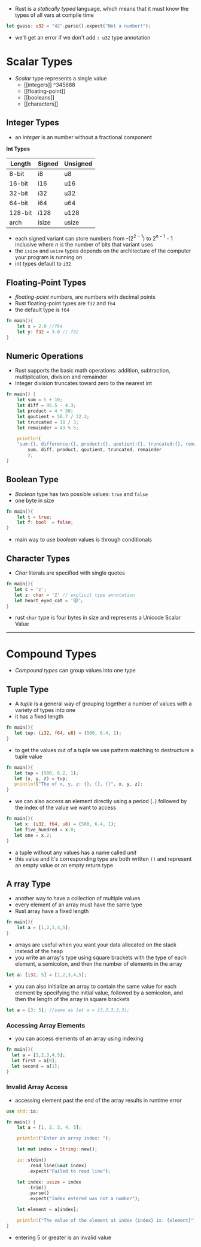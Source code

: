 - Rust is a *statically typed* language, which means that it must know the types of all vars at compile time
```rust 
let guess: u32 = "42".parse().expect("Not a number!");
```
- we'll get an error if we don't add `: u32` type annotation

# Scalar Types
- *Scalar* type represents a single value
	- [[integers]] ^345688
	- [[floating-point]]
	- [[booleans]]
	- [[characters]]

## Integer Types

- an *integer* is an number without a fractional component

**Int Types**

| **Length** | **Signed** | **Unsigned** |
| ---------- | ---------- | ------------ |
| 8-bit      | i8         | u8           |
| 16-bit     | i16        | u16          |
| 32-bit     | i32        | u32          |
| 64-bit     | i64        | u64          |
| 128-bit    | i128       | u128         |
| arch       | isize      | usize        |
- each signed variant can store numbers from -(2$^{2-1}$) to 2$^{n-1}$ - 1 inclusive where *n* is the number of bits that variant uses
- the `isize` and `usize` types depends on the architecture of the computer your program is running on
- int types default to `i32`

## Floating-Point Types
- *floating-point* numbers, are numbers with decimal points
- Rust floating-point types are `f32` and `f64` 
- the default type is `f64`
```rust
fn main(){
	let x = 2.0 //f64
	let y: f32 = 3.0 // f32
}
```


## Numeric Operations
- Rust supports the basic math operations: addition, subtraction, multiplication, division and remainder
- Integer division truncates toward zero to the nearest int
```rust
fn main() {
    let sum = 5 + 10;
    let diff = 95.5 - 4.3;
    let product = 4 * 30;
    let qoutient = 56.7 / 32.2;
    let truncated = 10 / 3;
    let remainder = 43 % 5;

    println!(
    "sum:{}, difference:{}, product:{}, qoutient:{}, truncated:{}, remainder:{}",
        sum, diff, product, qoutient, truncated, remainder
        );
}
```


## Boolean Type
- *Boolean* type has two possible values: `true` and `false`
- one byte in size
```rust
fn main(){
    let t = true; 
    let f: bool  = false; 
}
```
- main way to use *boolean* values is through conditionals

## Character Types
- *Char* literals are specified with single quotes
```rust 
fn main(){
   let c = 'z';
   let z: char = 'ℤ' // explicit type annotation
   let heart_eyed_cat = '😻';
}
```
- rust `char` type is four bytes in size and represents a Unicode Scalar Value


---

# Compound Types
- *Compound types* can group values into one type

## Tuple Type
- A *tuple* is a general way of grouping together a number of values with a variety of types into one
- it has a fixed length

```rust
fn main(){
   let tup: (i32, f64, u8) = (500, 6.4, 1);
}
```

- to get the values out of a tuple we use pattern matching to destructure a tuple value
```rust
fn main(){
   let tup = (500, 6.2, 1);
   let (x, y, z) = tup;
   println!("The of x, y, z: {}, {}, {}", x, y, z);
}
```

- we can also access an element directly using a period (`.`) followed by the index of the value we want to access
```rust
fn main(){
   let x: (i32, f64, u8) = (500, 6.4, 1);
   let five_hundred = x.0;
   let one = x.2;
}
```

- a tuple without any values has a name called *unit* 
- this value and it's corresponding type are both written `()` and represent an empty value or an empty return type


## A rray Type
- another way to have a collection of multiple values
- every element of an array must have the same type
- Rust array have a fixed length
```rust
fn main(){
    let a = [1,2,3,4,5];
}
```
- arrays are useful when you want your data allocated on the stack instead of the heap
- you write an array's type using square brackets with the type of each element, a semicolon, and then the number of elements in the array
```rust
let a: [i32, 5] = [1,2,3,4,5];
```
- you can also initialize an array to contain the same value for each element by specifying the initial value, followed by a semicolon, and then the length of the array in square brackets
```rust
let a = [3: 5]; //same as let a = [3,3,3,3,3];
```

### Accessing Array Elements
- you can access elements of an array using indexing
```rust
fn main(){
  let a = [1,2,3,4,5];
  let first = a[0];
  let second = a[1];
}
```

### Invalid Array Access
- accessing element past the end of the array results in runtime error
```rust
use std::io;

fn main() {
    let a = [1, 2, 3, 4, 5];

    println!("Enter an array index: ");

    let mut index = String::new();

    io::stdin()
        .read_line(&mut index)
        .expect("Failed to read line");

    let index: usize = index
        .trim()
        .parse()
        .expect("Index entered was not a number");

    let element = a[index];

    println!("The value of the element at index {index} is: {element}");
}
```

- entering 5 or greater is an invalid value
